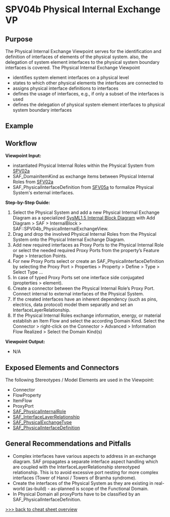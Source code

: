 # SPV04b Physical Internal Exchange VP

## Purpose
The Physical Internal Exchange Viewpoint serves for the identification and definition of interfaces of elements of the physical system. also, the delegation of system element interfaces to the physical system boundary interfaces is covered. The Physical Internal Exchange Viewpoint
* identifies system element interfaces on a physical level
* states to which other physical elements the interfaces are connected to
* assigns physical interface definitions to interfaces
* defines the usage of interfaces, e.g., if only a subset of the interfaces is used
* defines the delegation of physical system element interfaces to physical system boundary interfaces

## Example

## Workflow
**Viewpoint Input:**
* instantiated Physical Internal Roles within the Physical System from [SPV02a](Physical-Structure-Definition-Viewpoint.md)
* SAF_DomainItemKind as exchange items between Physical Internal Roles from [SFV02a](System-Domain-Item-Kind-Viewpoint.md)
* SAF_PhysicalInterfaceDefinition from [SFV05a](Physical-Interface-Definition-Viewpoint.md) to formalize Physical System's external interfaces.

**Step-by-Step Guide:**
1. Select the Physical System and add a new Physical Internal Exchange Diagram as a specialized [SysML1.5 Internal Block Diagram](https://sparxsystems.com/enterprise_architect_user_guide/16.1/modeling_languages/internal_block_diagram.html) with Add Diagram > SAF > InternalBlock > SAF::SPV04b_PhysicalInternalExchangeView.
2.	Drag and drop the involved Physical Internal Roles from the Physical System onto the Physical Internal Exchange Diagram.
3.	Add new required interfaces as Proxy Ports to the Physical Internal Role or select the needed required Proxy Ports from the property’s Feature Page > Interaction Points.
4.	For new Proxy Ports select or create an SAF_PhysicalInterfaceDefinition by selecting the Proxy Port > Properties > Property > Define > Type > Select Type ...
5.	In case of typed Proxy Ports set one interface side conjugated (propterties > element).
6.	Create a connector between the Physical Internal Role’s Proxy Port. Connect internal to external interfaces of the Physical System.
7.	If the created interfaces have an inherent dependency (such as pins, electrics, data protocol) model them separatly and set an InterfaceLayerRelationship.
8.	If the Physical Internal Roles exchange information, energy, or material establish an Item Flow and select the according Domain Kind. Select the Connector > right-click on the Connector > Advanced > Information Flow Realized > Select the Domain Kind(s)

**Viewpoint Output:**
* N/A 

## Exposed Elements and Connectors
The following Stereotypes / Model Elements are used in the Viewpoint:
* Connector
* FlowProperty
* ItemFlow
* ProxyPort
* [SAF_PhysicalInternalRole](https://github.com/GfSE/SAF-Specification/blob/TdSE2023/stereotypes.md#SAF_PhysicalInternalRole)
* [SAF_InterfaceLayerRelationship](https://github.com/GfSE/SAF-Specification/blob/TdSE2023/stereotypes.md#SAF_InterfaceLayerRelationship)
* [SAF_PhysicalExchangeType](https://github.com/GfSE/SAF-Specification/blob/TdSE2023/stereotypes.md#SAF_PhysicalExchangeType)
* [SAF_PhysicalInterfaceDefinition](https://github.com/GfSE/SAF-Specification/blob/TdSE2023/stereotypes.md##SAF_PhysicalInterfaceDefinition)

## General Recommendations and Pitfalls
* Complex interfaces have various aspects to address in an exchange diagram. SAF propagates a separate interface aspect handling which are coupled with the InterfaceLayerRelationship stereotyped relationship. This is to avoid excessive port nesting for more complex interfaces (Tower of Hanoi / Towers of Bramha syndrome).
* Create the interfaces of the Physical System as they are existing in real-world (as-build) - as-planned is scope of the Functional Domain.
* In Physical Domain all proxyPorts have to be classified by an SAF_PhysicalInterfaceDefinition.

[>>> back to cheat sheet overview](../CheatSheet.md)
